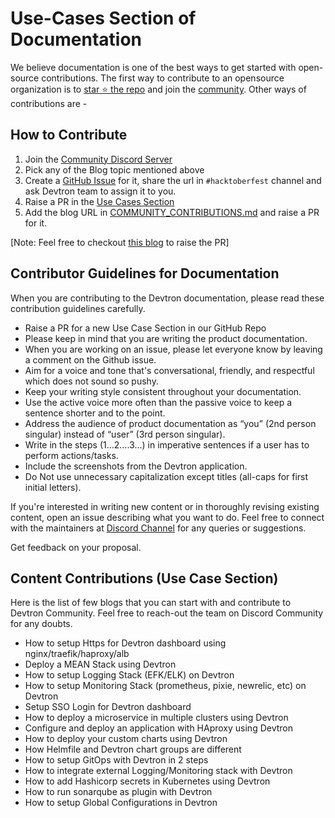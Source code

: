 # Use-Cases Section of Documentation 

We believe documentation is one of the best ways to get started with open-source contributions. The first way to contribute to an opensource organization is to [star ⭐️ the repo](https://github.com/devtron-labs/devtron) and join the [community](https://discord.devtron.ai/). Other ways of contributions are  -

## How to Contribute

1. Join the [Community Discord Server](https://rebrand.ly/Devtron-Discord)
2. Pick any of the Blog topic mentioned above
3. Create a [GitHub Issue](https://github.com/devtron-labs/devtron/issues/new/choose) for it, share the url in `#hacktoberfest` channel and ask Devtron team to assign it to you.
4. Raise a PR in the [Use Cases Section](https://github.com/devtron-labs/devtron/blob/2ecc785ff11acd2324b0919722caf0511d0578d6/docs/user-guide/use-cases/README.md#use-cases)
5. Add the blog URL in [COMMUNITY_CONTRIBUTIONS.md](https://github.com/devtron-labs/devtron/blob/main/COMMUNITY_CONTRIBUTIONS.md) and raise a PR for it.

[Note: Feel free to checkout [this blog](https://dev.to/abhinavd26/start-your-open-source-journey-with-git-20o3) to raise the PR]


## Contributor Guidelines for Documentation

When you are contributing to the Devtron documentation, please read these contribution guidelines carefully.

- Raise a PR for a new Use Case Section in our GitHub Repo
- Please keep in mind that you are writing the product documentation.
- When you are working on an issue, please let everyone know by leaving a comment on the Github issue.
- Aim for a voice and tone that's conversational, friendly, and respectful which does not sound so pushy.
- Keep your writing style consistent throughout your documentation.
- Use the active voice more often than the passive voice to keep a sentence shorter and to the point.
- Address the audience of product documentation as “you” (2nd person singular) instead of “user” (3rd person singular).
- Write in the steps (1…2….3…) in imperative sentences if a user has to perform actions/tasks.
- Include the screenshots from the Devtron application.
- Do Not use unnecessary capitalization except titles (all-caps for first initial letters).


If you're interested in writing new content or in thoroughly revising existing content, open an issue describing what you want to do. Feel free to connect with the maintainers at [Discord Channel](https://discord.devtron.ai/) for any queries or suggestions.

Get feedback on your proposal. 


## Content Contributions (Use Case Section)

Here is the list of few blogs that you can start with and contribute to Devtron Community. Feel free to reach-out the team on Discord Community for any doubts.

- How to setup Https for Devtron dashboard using nginx/traefik/haproxy/alb
- Deploy a MEAN Stack using Devtron
- How to setup Logging Stack (EFK/ELK) on Devtron
- How to setup Monitoring Stack (prometheus, pixie, newrelic, etc) on Devtron
- Setup SSO Login for Devtron dashboard
- How to deploy a microservice in multiple clusters using Devtron
- Configure and deploy an application with HAproxy using Devtron
- How to deploy your custom charts using Devtron
- How Helmfile and Devtron chart groups are different
- How to setup GitOps with Devtron in 2 steps
- How to integrate external Logging/Monitoring stack with Devtron
- How to add Hashicorp secrets in Kubernetes using Devtron
- How to run sonarqube as plugin with Devtron
- How to setup Global Configurations in Devtron
